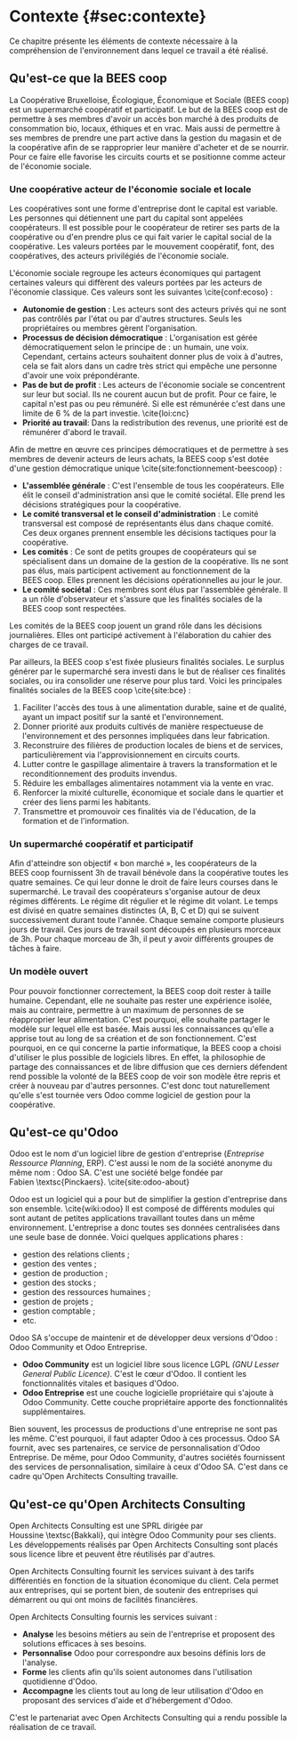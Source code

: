 # Contexte {#sec:contexte}

Ce chapitre présente les éléments de contexte nécessaire à la
compréhension de l'environnement dans lequel ce travail a été réalisé.


## Qu'est-ce que la BEES coop

La Coopérative Bruxelloise, Écologique, Économique et Sociale
(BEES coop) est un supermarché coopératif et participatif. Le but de la
BEES coop est de permettre à ses membres d'avoir un accès bon marché à
des produits de consommation bio, locaux, éthiques et en vrac. Mais
aussi de permettre à ses membres de prendre une part active dans la
gestion du magasin et de la coopérative afin de se rapproprier leur
manière d'acheter et de se nourrir. Pour ce faire elle favorise les
circuits courts et se positionne comme acteur de l'économie sociale.


### Une coopérative acteur de l'économie sociale et locale

Les coopératives sont une forme d'entreprise dont le capital est
variable. Les personnes qui détiennent une part du capital sont appelées
coopérateurs. Il est possible pour le coopérateur de retirer ses parts
de la coopérative ou d'en prendre plus ce qui fait varier le capital
social de la coopérative. Les valeurs portées par le mouvement
coopératif, font, des coopératives, des acteurs privilégiés de
l'économie sociale.

L'économie sociale regroupe les acteurs économiques qui partagent
certaines valeurs qui diffèrent des valeurs portées par les acteurs de
l'économie classique. Ces valeurs sont les suivantes \cite{conf:ecoso} :

- **Autonomie de gestion** : Les acteurs sont des acteurs privés qui ne
  sont pas contrôlés par l'état ou par d'autres structures. Seuls les
  propriétaires ou membres gèrent l'organisation.
- **Processus de décision démocratique** : L'organisation est gérée
  démocratiquement selon le principe de : un humain, une voix.
  Cependant, certains acteurs souhaitent donner plus de voix à d'autres,
  cela se fait alors dans un cadre très strict qui empêche une personne
  d'avoir une voix prépondérante.
- **Pas de but de profit** : Les acteurs de l'économie sociale se
  concentrent sur leur but social. Ils ne courent aucun but de profit.
  Pour ce faire, le capital n'est pas ou peu rémunéré. Si elle est
  rémunérée c'est dans une limite de 6 % de la part
  investie. \cite{loi:cnc}
- **Priorité au travail**: Dans la redistribution des revenus, une
  priorité est de rémunérer d'abord le travail.

Afin de mettre en œuvre ces principes démocratiques et de permettre à
ses membres de devenir acteurs de leurs achats, la BEES coop s'est dotée
d'une gestion démocratique unique \cite{site:fonctionnement-beescoop} :

- **L'assemblée générale** : C'est l'ensemble de tous les coopérateurs.
  Elle élit le conseil d'administration ansi que le comité sociétal.
  Elle prend les décisions stratégiques pour la coopérative.
- **Le comité transversal et le conseil d'administration** : Le comité
  transversal est composé de représentants élus dans chaque comité. Ces
  deux organes prennent ensemble les décisions tactiques pour la
  coopérative.
- **Les comités** : Ce sont de petits groupes de coopérateurs qui se
  spécialisent dans un domaine de la gestion de la coopérative. Ils ne
  sont pas élus, mais participent activement au fonctionnement de la
  BEES coop. Elles prennent les décisions opérationnelles au jour le
  jour.
- **Le comité sociétal** : Ces membres sont élus par l'assemblée
  générale. Il a un rôle d'observateur et s'assure que les finalités
  sociales de la BEES coop sont respectées.

Les comités de la BEES coop jouent un grand rôle dans les décisions
journalières. Elles ont participé activement à l'élaboration du cahier
des charges de ce travail.

Par ailleurs, la BEES coop s'est fixée plusieurs finalités sociales. Le
surplus générer par le supermarché sera investi dans le but de réaliser
ces finalités sociales, ou ira consolider une réserve pour plus tard.
Voici les principales finalités sociales de la
BEES coop \cite{site:bce} :

1. Faciliter l'accès des tous à une alimentation durable, saine et de
   qualité, ayant un impact positif sur la santé et l'environnement.
1. Donner priorité aux produits cultivés de manière respectueuse de
   l'environnement et des personnes impliquées dans leur fabrication.
1. Reconstruire des filières de production locales de biens et de
   services, particulièrement via l'approvisionnement en circuits
   courts.
1. Lutter contre le gaspillage alimentaire à travers la transformation
   et le reconditionnement des produits invendus.
1. Réduire les emballages alimentaires notamment via la vente en vrac.
1. Renforcer la mixité culturelle, économique et sociale dans le
   quartier et créer des liens parmi les habitants.
1. Transmettre et promouvoir ces finalités via de l'éducation, de la
   formation et de l'information.

### Un supermarché coopératif et participatif

Afin d'atteindre son objectif « bon marché », les coopérateurs de la
BEES coop fournissent 3h de travail bénévole dans la coopérative toutes
les quatre semaines. Ce qui leur donne le droit de faire leurs courses
dans le supermarché. Le travail des coopérateurs s'organise autour de
deux régimes différents. Le régime dit régulier et le régime dit volant.
Le temps est divisé en quatre semaines distinctes (A, B, C et D) qui se
suivent successivement durant toute l'année. Chaque semaine comporte
plusieurs jours de travail. Ces jours de travail sont découpés en
plusieurs morceaux de 3h. Pour chaque morceau de 3h, il peut y avoir
différents groupes de tâches à faire.


### Un modèle ouvert

Pour pouvoir fonctionner correctement, la BEES coop doit rester à taille
humaine. Cependant, elle ne souhaite pas rester une expérience isolée,
mais au contraire, permettre à un maximum de personnes de se
réapproprier leur alimentation. C'est pourquoi, elle souhaite partager
le modèle sur lequel elle est basée. Mais aussi les connaissances
qu'elle a apprise tout au long de sa création et de son fonctionnement.
C'est pourquoi, en ce qui concerne la partie informatique, la BEES coop
a choisi d'utiliser le plus possible de logiciels libres. En effet, la
philosophie de partage des connaissances et de libre diffusion que ces
derniers défendent rend possible la volonté de la BEES coop de voir son
modèle être repris et créer à nouveau par d'autres personnes. C'est donc
tout naturellement qu'elle s'est tournée vers Odoo comme logiciel de
gestion pour la coopérative.


## Qu'est-ce qu'Odoo

Odoo est le nom d'un logiciel libre de gestion d'entreprise (*Entreprise
Ressource Planning*, ERP). C'est aussi le nom de la société anonyme du
même nom : Odoo SA. C'est une société belge fondée par
Fabien \textsc{Pinckaers}. \cite{site:odoo-about}

Odoo est un logiciel qui a pour but de simplifier la gestion
d'entreprise dans son ensemble. \cite{wiki:odoo} Il est composé de
différents modules qui sont autant de petites applications travaillant
toutes dans un même environnement. L'entreprise a donc toutes ses
données centralisées dans une seule base de donnée. Voici quelques
applications phares :

- gestion des relations clients ;
- gestion des ventes ;
- gestion de production ;
- gestion des stocks ;
- gestion des ressources humaines ;
- gestion de projets ;
- gestion comptable ;
- etc.

Odoo SA s'occupe de maintenir et de développer deux versions d'Odoo :
Odoo Community et Odoo Entreprise.

- **Odoo Community** est un logiciel libre sous licence LGPL *(GNU
  Lesser General Public Licence)*. C'est le cœur d'Odoo. Il contient les
  fonctionnalités vitales et basiques d'Odoo.
- **Odoo Entreprise** est une couche logicielle propriétaire qui
  s'ajoute à Odoo Community. Cette couche propriétaire apporte des
  fonctionnalités supplémentaires.

Bien souvent, les processus de productions d'une entreprise ne sont pas
les même. C'est pourquoi, il faut adapter Odoo à ces processus. Odoo SA
fournit, avec ses partenaires, ce service de personnalisation d'Odoo
Entreprise. De même, pour Odoo Community, d'autres sociétés fournissent
des services de personnalisation, similaire à ceux d'Odoo SA. C'est
dans ce cadre qu'Open Architects Consulting travaille.


## Qu'est-ce qu'Open Architects Consulting

Open Architects Consulting est une SPRL dirigée par
Houssine \textsc{Bakkali}, qui intègre Odoo Community pour ses clients.
Les développements réalisés par Open Architects Consulting sont placés
sous licence libre et peuvent être réutilisés par d'autres.

Open Architects Consulting fournit les services suivant à des tarifs
différentiés en fonction de la situation économique du client. Cela
permet aux entreprises, qui se portent bien, de soutenir des entreprises
qui démarrent ou qui ont moins de facilités financières.

Open Architects Consulting fournis les services suivant :

- **Analyse** les besoins métiers au sein de l'entreprise et proposent
  des solutions efficaces à ses besoins.
- **Personnalise** Odoo pour correspondre aux besoins définis lors de
  l'analyse.
- **Forme** les clients afin qu'ils soient autonomes dans l'utilisation
  quotidienne d'Odoo.
- **Accompagne** les clients tout au long de leur utilisation d'Odoo en
  proposant des services d'aide et d'hébergement d'Odoo.

C'est le partenariat avec Open Architects Consulting qui a rendu
possible la réalisation de ce travail.
